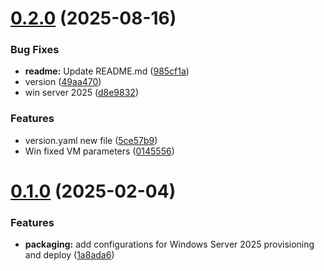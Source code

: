 # [0.2.0](https://github.com/syselement/packertron-vms/compare/v0.1.0...v0.2.0) (2025-08-16)


### Bug Fixes

* **readme:** Update README.md ([985cf1a](https://github.com/syselement/packertron-vms/commit/985cf1ae4cccf84559b67a6198930fac65dd98f5))
* version ([49aa470](https://github.com/syselement/packertron-vms/commit/49aa470f85cd5ba44edeba1aa68a31c754801df4))
* win server 2025 ([d8e9832](https://github.com/syselement/packertron-vms/commit/d8e9832c04340d57de2e0d6a583646359b781864))


### Features

* version.yaml new file ([5ce57b9](https://github.com/syselement/packertron-vms/commit/5ce57b96bdbf4bac32683c17dcf2858f4fa88b1b))
* Win fixed VM parameters ([0145556](https://github.com/syselement/packertron-vms/commit/0145556ab77a01174ceb0586e66debfb42e60b7a))



# [0.1.0](https://github.com/syselement/packertron-vms/compare/1a8ada6e141ae642c5903d54def8072449bb885b...v0.1.0) (2025-02-04)


### Features

* **packaging:** add configurations for Windows Server 2025 provisioning and deploy ([1a8ada6](https://github.com/syselement/packertron-vms/commit/1a8ada6e141ae642c5903d54def8072449bb885b))



